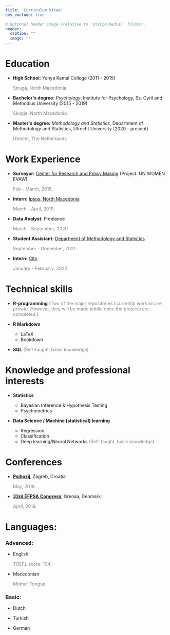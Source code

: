 ```yaml
---
title: 'Curriculum Vitae'
cms_exclude: true

# Optional header image (relative to `static/media/` folder).
header:
  caption: ""
  image: ""
---
```


# Education

 - **High School:** Yahya Kemal College (2011 - 2015)
 
     <span style="color: grey;">Struga, North Macedonia.</span>
     
 - **Bachelor's degree:** *Psychology*, Institute for Psychology, Ss. Cyril and Methodius University (2015 - 2019)
 
     <span style="color: grey;">Skopje, North Macedonia.</span>
     
 - **Master's degree:** *Methodology and Statistics*, Department of Methodology and Statistics, Utrecht University (2020 - present)
 
     <span style="color: grey;">Utrecht, The Netherlands.</span>
    

# Work Experience 

 - **Surveyor:** [Center for Research and Policy Making](http://www.crpm.org.mk/) (Project: UN WOMEN EVAW)
 
    <span style="color: grey;">Feb - March, 2018.</span>
    
 - **Intern:** [Ipsos, North Macedonia](https://www.ipsos.com/mk-mk)

     <span style="color: grey;">March - April, 2019.</span>
     
 - **Data Analyst:** Freelance 

    <span style="color: grey;">March - September, 2020.</span>
    
 - **Student Assistant:** [Department of Methodology and Statistics](https://www.uu.nl/en/organisation/methodology-and-statistics)

   <span style="color: grey;">September - December, 2021.</span>
   
 - **Intern:** [Cito](https://www.cito.com/)
   
   <span style="color: grey;">January - February, 2022.</span>


# Technical skills
 
 - **R-programming**
   <span style="color: grey;">(Two of the major repositories I currently work on are private. However, they will be made public once the projects are completed.)</span>
 
 - **R Markdown**
   
   - LaTeX
   - Bookdown
 
 - **SQL** 
   <span style="color: grey;">(Self-taught, basic knowledge)</span>
 
# Knowledge and professional interests

 - **Statistics**
  
   - Bayesian Inference & Hypothesis Testing
   - Psychometrics
  
 - **Data Science / Machine (statistical) learning**
 
   - Regression
   - Classification
   - Deep learning/Neural Networks <span style="color: grey;">(Self-taught, basic knowledge)</span>

# Conferences 

 - [**Psihozij**](https://psihozij.wixsite.com/psihozij/o-nama), Zagreb, Croatia
  
   <span style="color: grey;">May, 2018.</span>
  
 - [**33rd EFPSA Congress**](https://efpsa.org/), Grenaa, Denmark
 
   <span style="color: grey;">April, 2019.</span>

# Languages:

### Advanced:

 - English 
 
   <span style="color: grey;">TOEFL score: 104.</span>
 
 - Macedonian
 
   <span style="color: grey;">Mother Tongue.</span>
 
### Basic:

 - Dutch
 
 - Turkish
 
 - German
